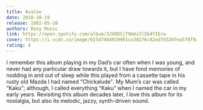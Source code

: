 ```yaml
---
title: Avalon
date: 2018-10-19
release: 1982-05-28
authors: Roxy Music
link: https://open.spotify.com/album/3JXODSjT9mUz2lIb4YIErw
cover: https://i.scdn.co/image/615d74b4019901ca38276c82ed7d3207ea578f9a
rating: 4
---
```


I remember this album playing in my Dad’s car often when I was young, and never had any particular draw towards it, but I have fond memories of nodding in and out of sleep while this played from a cassette tape in his rusty old Mazda I had named <q>Chickalude</q>. My Mum’s car was called <q>Kaku</q>; although, I called everything <q>Kaku</q> when I named the car in my early years. Revisiting this album decades later, I love this album for its nostalgia, but also its melodic, jazzy, synth-driven sound.
